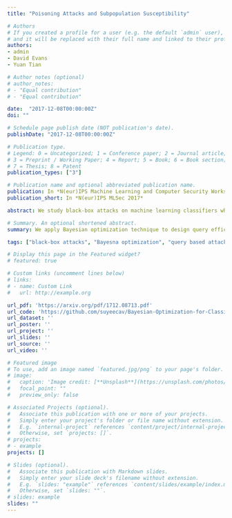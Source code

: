 ```yaml
---
title: "Poisoning Attacks and Subpopulation Susceptibility"

# Authors
# If you created a profile for a user (e.g. the default `admin` user), write the username (folder name) here 
# and it will be replaced with their full name and linked to their profile.
authors:
- admin
- David Evans
- Yuan Tian

# Author notes (optional)
# author_notes:
# - "Equal contribution"
# - "Equal contribution"

date:  "2017-12-08T00:00:00Z"
doi: ""

# Schedule page publish date (NOT publication's date).
publishDate: "2017-12-08T00:00:00Z"

# Publication type.
# Legend: 0 = Uncategorized; 1 = Conference paper; 2 = Journal article;
# 3 = Preprint / Working Paper; 4 = Report; 5 = Book; 6 = Book section;
# 7 = Thesis; 8 = Patent
publication_types: ["3"]

# Publication name and optional abbreviated publication name.
publication: In *N(eur)IPS Machine Learning and Computer Security Workshop, 2017*
publication_short: In *N(eur)IPS MLSec 2017*

abstract: We study black-box attacks on machine learning classifiers where each query to the model incurs some cost or risk of detection to the adversary. We focus explicitly on minimizing the number of queries as a major objective. Specifically, we consider the problem of attacking machine learning classifiers subject to a budget of feature modification cost while minimizing the number of queries, where each query returns only a class and confidence score. We describe an approach that uses Bayesian optimization to minimize the number of queries, and find that the number of queries can be reduced to approximately one tenth of the number needed through a random strategy for scenarios where the feature modification cost budget is low.

# Summary. An optional shortened abstract.
summary: We apply Bayesian optimization technique to design query efficient black-box attacks.

tags: ["black-box attacks", "Bayesna optimization", "query based attacks"]

# Display this page in the Featured widget?
# featured: true

# Custom links (uncomment lines below)
# links:
# - name: Custom Link
#   url: http://example.org

url_pdf: 'https://arxiv.org/pdf/1712.08713.pdf'
url_code: 'https://github.com/suyeecav/Bayesian-Optimization-for-Classifier-Evasion'
url_dataset: ''
url_poster: ''
url_project: ''
url_slides: ''
url_source: ''
url_video: ''

# Featured image
# To use, add an image named `featured.jpg/png` to your page's folder. 
# image:
#   caption: 'Image credit: [**Unsplash**](https://unsplash.com/photos/pLCdAaMFLTE)'
#   focal_point: ""
#   preview_only: false

# Associated Projects (optional).
#   Associate this publication with one or more of your projects.
#   Simply enter your project's folder or file name without extension.
#   E.g. `internal-project` references `content/project/internal-project/index.md`.
#   Otherwise, set `projects: []`.
# projects:
# - example
projects: []

# Slides (optional).
#   Associate this publication with Markdown slides.
#   Simply enter your slide deck's filename without extension.
#   E.g. `slides: "example"` references `content/slides/example/index.md`.
#   Otherwise, set `slides: ""`.
# slides: example
slides: ""
---
```


<!-- {{% callout note %}}
Click the *Cite* button above to demo the feature to enable visitors to import publication metadata into their reference management software.
{{% /callout %}}

{{% callout note %}}
Create your slides in Markdown - click the *Slides* button to check out the example.
{{% /callout %}}

Supplementary notes can be added here, including [code, math, and images](https://wowchemy.com/docs/writing-markdown-latex/). -->
